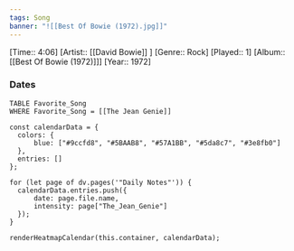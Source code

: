 ```yaml
---
tags: Song  
banner: "![[Best Of Bowie (1972).jpg]]"
---
```

[Time:: 4:06]
[Artist:: [[David Bowie]] ]
[Genre:: Rock]
[Played:: 1]
[Album:: [[Best Of Bowie (1972)]]]
[Year:: 1972]
### Dates
````dataview
TABLE Favorite_Song
WHERE Favorite_Song = [[The Jean Genie]]
````
  ```dataviewjs
const calendarData = { 
	colors: { 
		blue: ["#9ccfd8", "#5BAAB8", "#57A1BB", "#5da8c7", "#3e8fb0"] 
	}, 
	entries: [] 
}; 

for (let page of dv.pages('"Daily Notes"')) { 
	calendarData.entries.push({ 
		date: page.file.name, 
		intensity: page["The_Jean_Genie"]
	}); 
} 

renderHeatmapCalendar(this.container, calendarData);
```

